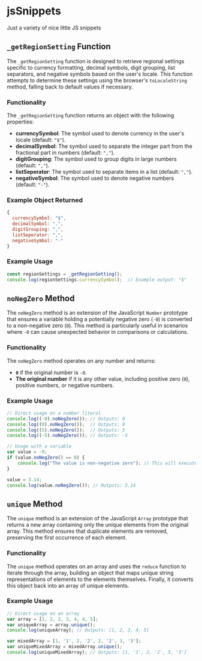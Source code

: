 # jsSnippets
Just a variety of nice little JS snippets

## `_getRegionSetting` Function

The `_getRegionSetting` function is designed to retrieve regional settings specific to currency formatting, decimal symbols, digit grouping, list separators, and negative symbols based on the user's locale. This function attempts to determine these settings using the browser's `toLocaleString` method, falling back to default values if necessary.

### Functionality

The `_getRegionSetting` function returns an object with the following properties:

- **currencySymbol**: The symbol used to denote currency in the user's locale (default: `"$"`).
- **decimalSymbol**: The symbol used to separate the integer part from the fractional part in numbers (default: `","`).
- **digitGrouping**: The symbol used to group digits in large numbers (default: `","`).
- **listSeperator**: The symbol used to separate items in a list (default: `","`).
- **negativeSymbol**: The symbol used to denote negative numbers (default: `"-"`).

### Example Object Returned
```javascript
{
  currencySymbol: "$",
  decimalSymbol: ".",
  digitGrouping: ",",
  listSeperator: ",",
  negativeSymbol: "-"
}
```

### Example Usage
```javascript
const regionSettings = _getRegionSetting();
console.log(regionSettings.currencySymbol);  // Example output: "$"
```


## `noNegZero` Method

The `noNegZero` method is an extension of the JavaScript `Number` prototype that ensures a variable holding a potentially negative zero (`-0`) is converted to a non-negative zero (`0`). This method is particularly useful in scenarios where `-0` can cause unexpected behavior in comparisons or calculations.

### Functionality

The `noNegZero` method operates on any number and returns:

- **`0`** if the original number is `-0`.
- **The original number** if it is any other value, including positive zero (`0`), positive numbers, or negative numbers.

### Example Usage

```javascript
// Direct usage on a number literal
console.log((-0).noNegZero()); // Outputs: 0
console.log((0).noNegZero());  // Outputs: 0
console.log((5).noNegZero());  // Outputs: 5
console.log((-5).noNegZero()); // Outputs: -5

// Usage with a variable
var value = -0;
if (value.noNegZero() == 0) {
    console.log("The value is non-negative zero"); // This will execute
}

value = 3.14;
console.log(value.noNegZero()); // Outputs: 3.14
```


## `unique` Method

The `unique` method is an extension of the JavaScript `Array` prototype that returns a new array containing only the unique elements from the original array. This method ensures that duplicate elements are removed, preserving the first occurrence of each element.

### Functionality

The `unique` method operates on an array and uses the `reduce` function to iterate through the array, building an object that maps unique string representations of elements to the elements themselves. Finally, it converts this object back into an array of unique elements.

### Example Usage

```javascript
// Direct usage on an array
var array = [1, 2, 2, 3, 4, 4, 5];
var uniqueArray = array.unique();
console.log(uniqueArray); // Outputs: [1, 2, 3, 4, 5]

var mixedArray = [1, '1', 2, '2', 2, '2', 3, '3'];
var uniqueMixedArray = mixedArray.unique();
console.log(uniqueMixedArray); // Outputs: [1, '1', 2, '2', 3, '3']
```
